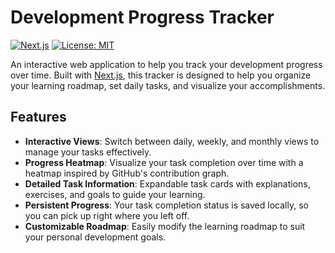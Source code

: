 # Development Progress Tracker

[![Next.js](https://img.shields.io/badge/Next.js-Framework-blue.svg)](https://nextjs.org/)
[![License: MIT](https://img.shields.io/badge/License-MIT-yellow.svg)](LICENSE)

An interactive web application to help you track your development progress over time. Built with [Next.js](https://nextjs.org/), this tracker is designed to help you organize your learning roadmap, set daily tasks, and visualize your accomplishments.

## Features

- **Interactive Views**: Switch between daily, weekly, and monthly views to manage your tasks effectively.
- **Progress Heatmap**: Visualize your task completion over time with a heatmap inspired by GitHub's contribution graph.
- **Detailed Task Information**: Expandable task cards with explanations, exercises, and goals to guide your learning.
- **Persistent Progress**: Your task completion status is saved locally, so you can pick up right where you left off.
- **Customizable Roadmap**: Easily modify the learning roadmap to suit your personal development goals.


